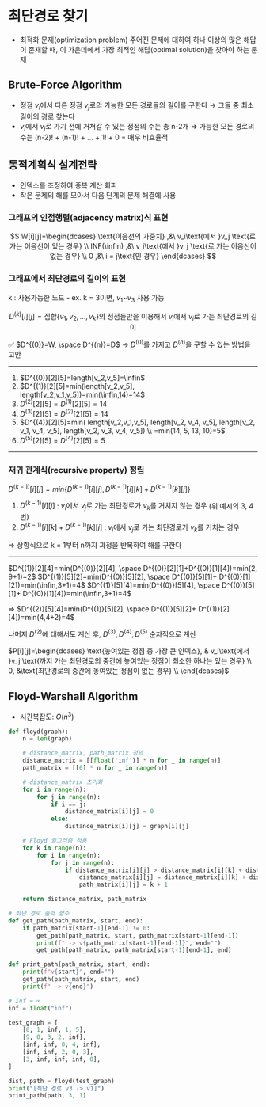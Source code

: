 # 최단경로 찾기

- 최적화 문제(optimization problem)
주어진 문제에 대하여 하나 이상의 많은 해답이 존재할 때, 이 가운데에서 가장 최적인 해답(optimal solution)을 찾아야 하는 문제

## Brute-Force Algorithm

- 정점 $v_i$에서 다른 정점 $v_j$로의 가능한 모든 경로들의 길이를 구한다 → 그들 중 최소 길이의 경로 찾는다
- $v_i$에서 $v_j$로 가기 전에 거쳐갈 수 있는 정점의 수는 총 n-2개 ⇒ 가능한 모든 경로의 수는 (n-2)! + (n-1)! + … + 1! + 0 = 매우 비효율적

## 동적계획식 설계전략

- 인덱스를 조정하여 중복 계산 회피
- 작은 문제의 해를 모아서 다음 단계의 문제 해결에 사용


### 그래프의 인접행렬(adjacency matrix)식 표현

$$
W[i][j]=\begin{dcases}
   \text{이음선의 가중치} ,&\ v_i\text{에서 }v_j \text{로 가는 이음선이 있는 경우} \\
   INF(\infin) ,&\ v_i\text{에서 }v_j \text{로 가는 이음선이 없는 경우} \\
 0 ,&\ i = j\text{인 경우}
\end{dcases}
$$

### 그래프에서 최단경로의 길이의 표현

k : 사용가능한 노드 - ex. k = 3이면, $v_1$~$v_3$ 사용 가능

$$
D^{(k)}[i][j]=\text{집합}\{v_1,v_2,...,v_k\}\text{의 정점들만을 } \text{이용해서 }v_i\text{에서 }v_j\text{로 가는 최단경로의 길이}
$$

✅ $D^{(0)}=W, \space D^{(n)}=D$  → $D^{(0)}$를 가지고 $D^{(n)}$을 구할 수 있는 방법을 고안


---

1. $D^{(0)}[2][5]=length[v_2,v_5]=\infin$
2. $D^{(1)}[2][5]=min(length[v_2,v_5], length[v_2,v_1,v_5])=min(\infin,14)=14$
3. $D^{(2)}[2][5]=D^{(1)}[2][5]=14$
4. $D^{(3)}[2][5]=D^{(2)}[2][5]=14$
5. $D^{(4)}[2][5]=min( length[v_2,v_1,v_5], length[v_2, v_4, v_5], length[v_2, v_1, v_4, v_5], length[v_2, v_3, v_4, v_5]) \\ =min(14, 5, 13, 10)=5$
6. $D^{(5)}[2][5] = D^{(4)}[2][5] =5$

---

### 재귀 관계식(recursive property) 정립

$D^{(k-1)}[i][j]=min\{D^{(k-1)}[i][j],D^{(k-1)}[i][k]+D^{(k-1)}[k][j]\}$

1. $D^{(k-1)}[i][j]$ :  $v_i\text{에서 }v_j\text{로 가는 최단경로가 } v_k \text{를 거치지 않는 경우}$ (위 예시의 3, 4번)
2. $D^{(k-1)}[i][k]+D^{(k-1)}[k][j]$ : $v_i\text{에서 }v_j\text{로 가는 최단경로가 } v_k \text{를 거치는 경우}$

⇒ 상향식으로 k = 1부터 n까지 과정을 반복하여 해를 구한다

---

$D^{(1)}[2][4]=min(D^{(0)}[2][4], \space D^{(0)}[2][1]+D^{(0)}[1][4])=min(2, 9+1)=2$
$D^{(1)}[5][2]=min(D^{(0)}[5][2], \space D^{(0)}[5][1]+ D^{(0)}[1][2])=min(\infin,3+1)=4$
$D^{(1)}[5][4]=min(D^{(0)}[5][4], \space D^{(0)}[5][1]+ D^{(0)}[1][4])=min(\infin,3+1)=4$

⇒ $D^{(2)}[5][4]=min(D^{(1)}[5][2], \space D^{(1)}[5][2]+ D^{(1)}[2][4])=min(4,4+2)=4$

나머지 $D^{(2)}$에 대해서도 계산 후, $D^{(3)}, D^{(4)}, D^{(5)}$ 순차적으로 계산

$P[i][j]=\begin{dcases}
   \text{놓여있는 정점 중 가장 큰 인덱스}, & v_i\text{에서 }v_j \text{까지 가는 최단경로의 중간에 놓여있는 정점이 최소한 하나는 있는 경우} \\
   0,  &\text{최단경로의 중간에 놓여있는 정점이 없는 경우} \\
\end{dcases}$

## Floyd-Warshall Algorithm

- 시간복잡도: $O(n^3)$

```python
def floyd(graph):
    n = len(graph)

    # distance_matrix, path_matrix 정의
    distance_matrix = [[float('inf')] * n for _ in range(n)]
    path_matrix = [[0] * n for _ in range(n)]

    # distance_matrix 초기화
    for i in range(n):
        for j in range(n):
            if i == j:
                distance_matrix[i][j] = 0
            else:
                distance_matrix[i][j] = graph[i][j]

    # Floyd 알고리즘 적용
    for k in range(n):
        for i in range(n):
            for j in range(n):
                if distance_matrix[i][j] > distance_matrix[i][k] + distance_matrix[k][j]:
                    distance_matrix[i][j] = distance_matrix[i][k] + distance_matrix[k][j]
                    path_matrix[i][j] = k + 1

    return distance_matrix, path_matrix

# 최단 경로 출력 함수
def get_path(path_matrix, start, end):
    if path_matrix[start-1][end-1] != 0:
        get_path(path_matrix, start, path_matrix[start-1][end-1])
        print(f" -> v{path_matrix[start-1][end-1]}", end="")
        get_path(path_matrix, path_matrix[start-1][end-1], end)

def print_path(path_matrix, start, end):
    print(f"v{start}", end="")
    get_path(path_matrix, start, end)
    print(f" -> v{end}")

# inf = ∞
inf = float("inf")

test_graph = [
    [0, 1, inf, 1, 5],
    [9, 0, 3, 2, inf],
    [inf, inf, 0, 4, inf],
    [inf, inf, 2, 0, 3],
    [3, inf, inf, inf, 0],
]

dist, path = floyd(test_graph)
print("[최단 경로 v3 -> v1]")
print_path(path, 3, 1) 
```